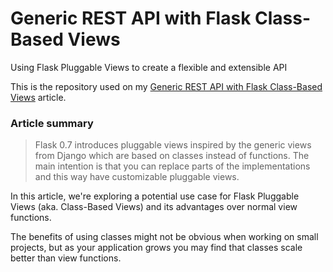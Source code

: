 # Generic REST API with Flask Class-Based Views

Using Flask Pluggable Views to create a flexible and extensible API

This is the repository used on my [Generic REST API with Flask Class-Based Views](https://jonathanmachado.me/articles/flask-generic-api-with-plugabble-views) article.

### Article summary

> Flask 0.7 introduces pluggable views inspired by the generic views from Django which are based on classes instead of functions. The main intention is that you can replace parts of the implementations and this way have customizable pluggable views.

In this article, we're exploring a potential use case for Flask Pluggable Views (aka. Class-Based Views) and its advantages over normal view functions.

The benefits of using classes might not be obvious when working on small projects, but as your application grows you may find that classes scale better than view functions.
